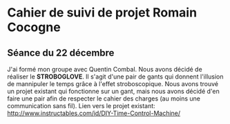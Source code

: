 # Cahier de suivi de projet Romain Cocogne

## Séance du 22 décembre

J'ai formé mon groupe avec Quentin Combal. Nous avons décidé de réaliser le **STROBOGLOVE**. Il s'agit d'une pair de gants qui donnent l'illusion de mannipuler le temps grâce à l'effet stroboscopique.
Nous avons trouvé un projet existant qui fonctionne sur un gant, mais nous avons décidé d'en faire une pair afin de respecter le cahier des charges (au moins une communication sans fil).
Lien vers le projet existant: http://www.instructables.com/id/DIY-Time-Control-Machine/ 
